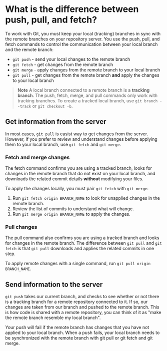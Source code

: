 # What is the difference between push, pull, and fetch?

To work with Git, you must keep your local (tracking) branches in sync
with the remote branches on your repository server. You use the push, pull, and
fetch commands to control the communication between your local branch and the
remote branch: 

- `git push` - send your local changes to the remote branch
- `git fetch` - get changes from the remote branch
- `git merge` - apply changes from the remote branch to your local branch
- `git pull` - get changes from the remote branch **and** apply the changes to
  your local branch

> **Note**
> A local branch connected to a remote branch is a **tracking branch**. The
> push, fetch, merge, and pull commands only work with tracking branches. To
> create a tracked local branch, use `git branch --track` or `git checkout -b`. 

## Get information from the server

In most cases, `git pull` is easist way to get changes from the server. However,
if you prefer to review and understand changes before applying them to your
local branch, use `git fetch` and `git merge`.

### Fetch and merge changes

The fetch command confirms you are using a tracked branch, looks for changes in
the remote branch that do not exist on your local branch, and downloads the
related commit details **without** modifying your files.

To apply the changes locally, you must pair `git fetch` with `git merge`:

1. Run `git fetch origin BRANCH_NAME` to look for unapplied changes in the
   remote branch.
1. Review the list of commits to understand what will change.
1. Run `git merge origin BRANCH_NAME` to apply the changes.

### Pull changes

The pull command also confirms you are using a tracked branch and looks for
changes in the remote branch. The difference between `git pull` and `git fetch`
is that `git pull` downloads and applies the related commits in one step.

To apply remote changes with a single command, run `git pull origin BRANCH_NAME`.

## Send information to the server

`git push` takes our
current branch, and checks to see whether or not there is a tracking branch for
a remote repository connected to it. If so, our changes are taken from our
branch and pushed to the remote branch. This is how code is shared with a remote
repository, you can think of it as "make the remote branch resemble my local
branch".

Your push will fail if the remote branch has changes that you have not applied
to your local branch. When a push fails, your local branch needs to be synchronized with the remote
branch with git pull or git fetch and git merge.
